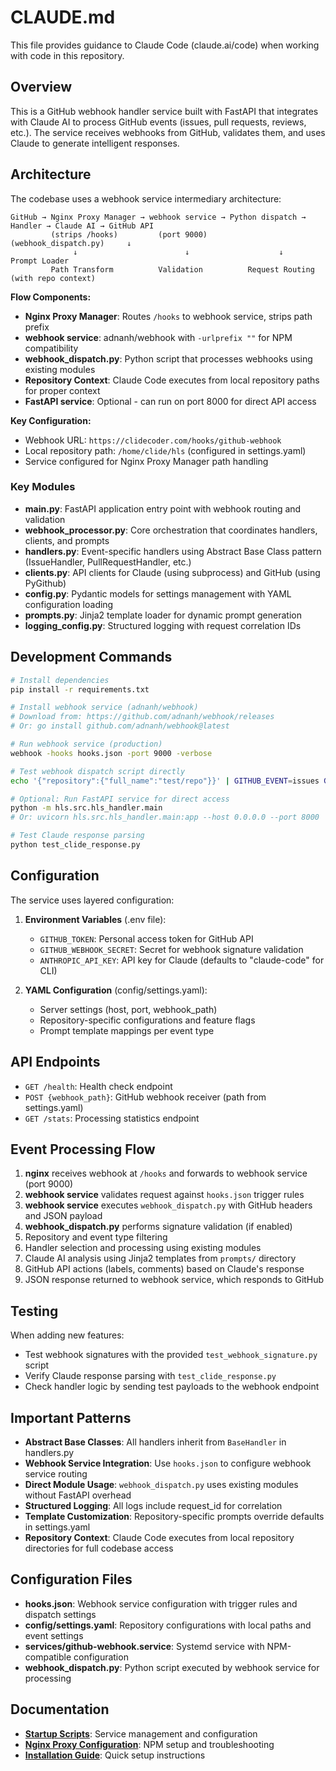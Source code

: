 # CLAUDE.md

This file provides guidance to Claude Code (claude.ai/code) when working with code in this repository.

## Overview

This is a GitHub webhook handler service built with FastAPI that integrates with Claude AI to process GitHub events (issues, pull requests, reviews, etc.). The service receives webhooks from GitHub, validates them, and uses Claude to generate intelligent responses.

## Architecture

The codebase uses a webhook service intermediary architecture:

```
GitHub → Nginx Proxy Manager → webhook service → Python dispatch → Handler → Claude AI → GitHub API
         (strips /hooks)         (port 9000)      (webhook_dispatch.py)     ↓
              ↓                        ↓                    ↓          Prompt Loader
         Path Transform          Validation          Request Routing    (with repo context)
```

**Flow Components:**
- **Nginx Proxy Manager**: Routes `/hooks` to webhook service, strips path prefix
- **webhook service**: adnanh/webhook with `-urlprefix ""` for NPM compatibility
- **webhook_dispatch.py**: Python script that processes webhooks using existing modules
- **Repository Context**: Claude Code executes from local repository paths for proper context
- **FastAPI service**: Optional - can run on port 8000 for direct API access

**Key Configuration:**
- Webhook URL: `https://clidecoder.com/hooks/github-webhook`
- Local repository path: `/home/clide/hls` (configured in settings.yaml)
- Service configured for Nginx Proxy Manager path handling

### Key Modules

- **main.py**: FastAPI application entry point with webhook routing and validation
- **webhook_processor.py**: Core orchestration that coordinates handlers, clients, and prompts
- **handlers.py**: Event-specific handlers using Abstract Base Class pattern (IssueHandler, PullRequestHandler, etc.)
- **clients.py**: API clients for Claude (using subprocess) and GitHub (using PyGithub)
- **config.py**: Pydantic models for settings management with YAML configuration loading
- **prompts.py**: Jinja2 template loader for dynamic prompt generation
- **logging_config.py**: Structured logging with request correlation IDs

## Development Commands

```bash
# Install dependencies
pip install -r requirements.txt

# Install webhook service (adnanh/webhook)
# Download from: https://github.com/adnanh/webhook/releases
# Or: go install github.com/adnanh/webhook@latest

# Run webhook service (production)
webhook -hooks hooks.json -port 9000 -verbose

# Test webhook dispatch script directly
echo '{"repository":{"full_name":"test/repo"}}' | GITHUB_EVENT=issues GITHUB_DELIVERY=123 ./webhook_dispatch.py

# Optional: Run FastAPI service for direct access
python -m hls.src.hls_handler.main
# Or: uvicorn hls.src.hls_handler.main:app --host 0.0.0.0 --port 8000

# Test Claude response parsing
python test_clide_response.py
```

## Configuration

The service uses layered configuration:

1. **Environment Variables** (.env file):
   - `GITHUB_TOKEN`: Personal access token for GitHub API
   - `GITHUB_WEBHOOK_SECRET`: Secret for webhook signature validation
   - `ANTHROPIC_API_KEY`: API key for Claude (defaults to "claude-code" for CLI)

2. **YAML Configuration** (config/settings.yaml):
   - Server settings (host, port, webhook_path)
   - Repository-specific configurations and feature flags
   - Prompt template mappings per event type

## API Endpoints

- `GET /health`: Health check endpoint
- `POST {webhook_path}`: GitHub webhook receiver (path from settings.yaml)
- `GET /stats`: Processing statistics endpoint

## Event Processing Flow

1. **nginx** receives webhook at `/hooks` and forwards to webhook service (port 9000)
2. **webhook service** validates request against `hooks.json` trigger rules
3. **webhook service** executes `webhook_dispatch.py` with GitHub headers and JSON payload
4. **webhook_dispatch.py** performs signature validation (if enabled)
5. Repository and event type filtering
6. Handler selection and processing using existing modules
7. Claude AI analysis using Jinja2 templates from `prompts/` directory  
8. GitHub API actions (labels, comments) based on Claude's response
9. JSON response returned to webhook service, which responds to GitHub

## Testing

When adding new features:
- Test webhook signatures with the provided `test_webhook_signature.py` script
- Verify Claude response parsing with `test_clide_response.py`
- Check handler logic by sending test payloads to the webhook endpoint

## Important Patterns

- **Abstract Base Classes**: All handlers inherit from `BaseHandler` in handlers.py
- **Webhook Service Integration**: Use `hooks.json` to configure webhook service routing
- **Direct Module Usage**: `webhook_dispatch.py` uses existing modules without FastAPI overhead
- **Structured Logging**: All logs include request_id for correlation
- **Template Customization**: Repository-specific prompts override defaults in settings.yaml
- **Repository Context**: Claude Code executes from local repository directories for full codebase access

## Configuration Files

- **hooks.json**: Webhook service configuration with trigger rules and dispatch settings
- **config/settings.yaml**: Repository configurations with local paths and event settings
- **services/github-webhook.service**: Systemd service with NPM-compatible configuration
- **webhook_dispatch.py**: Python script executed by webhook service for processing

## Documentation

- **[Startup Scripts](docs/startup-scripts.md)**: Service management and configuration
- **[Nginx Proxy Configuration](docs/nginx-proxy-configuration.md)**: NPM setup and troubleshooting
- **[Installation Guide](INSTALLATION.md)**: Quick setup instructions